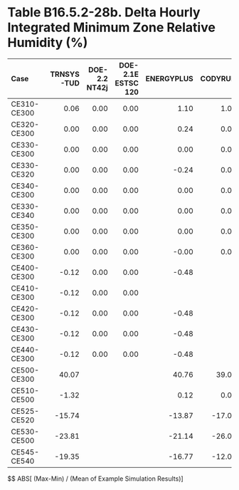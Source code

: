 # Table B16.5.2-28b. Delta Hourly Integrated Minimum Zone Relative Humidity (%)
| Case        | TRNSYS-TUD | DOE-2.2 NT42j | DOE-2.1E ESTSC 120 | ENERGYPLUS | CODYRUN | HOT3000 |     |    Min |    Max |   Mean | Dev % $$ |     | TEST 0.0.0 | 
|:----------- | ----------:| -------------:| ------------------:| ----------:| -------:| -------:| ---:| ------:| ------:| ------:| --------:| ---:| ----------:| 
| CE310-CE300 |       0.06 |          0.00 |               0.00 |       1.10 |    1.00 |    0.99 |     |   0.00 |   1.10 |   0.52 |    209.6 |     |       0.00 | 
| CE320-CE300 |       0.00 |          0.00 |               0.00 |       0.24 |    0.00 |   -2.02 |     |  -2.02 |   0.24 |  -0.30 |    761.2 |     |       0.00 | 
| CE330-CE300 |       0.00 |          0.00 |               0.00 |       0.00 |    0.00 |    0.00 |     |   0.00 |   0.00 |   0.00 |    600.0 |     |       0.00 | 
| CE330-CE320 |       0.00 |          0.00 |               0.00 |      -0.24 |    0.00 |    2.02 |     |  -0.24 |   2.02 |   0.30 |    761.1 |     |       0.00 | 
| CE340-CE300 |       0.00 |          0.00 |               0.00 |       0.00 |    0.00 |    0.00 |     |   0.00 |   0.00 |   0.00 |    600.0 |     |       0.00 | 
| CE330-CE340 |       0.00 |          0.00 |               0.00 |       0.00 |    0.00 |    0.00 |     |   0.00 |   0.00 |   0.00 |        - |     |       0.00 | 
| CE350-CE300 |       0.00 |          0.00 |               0.00 |       0.00 |    0.00 |    0.00 |     |   0.00 |   0.00 |   0.00 |        - |     |       0.00 | 
| CE360-CE300 |       0.00 |          0.00 |               0.00 |      -0.00 |    0.00 |    0.00 |     |  -0.00 |   0.00 |  -0.00 |    600.0 |     |       0.00 | 
| CE400-CE300 |      -0.12 |          0.00 |               0.00 |      -0.48 |         |   -0.37 |     |  -0.48 |   0.00 |  -0.19 |    246.0 |     |       0.00 | 
| CE410-CE300 |      -0.12 |          0.00 |               0.00 |            |         |   -0.36 |     |  -0.36 |   0.00 |  -0.12 |    298.7 |     |       0.00 | 
| CE420-CE300 |      -0.12 |          0.00 |               0.00 |      -0.48 |         |   -0.35 |     |  -0.48 |   0.00 |  -0.19 |    251.4 |     |       0.00 | 
| CE430-CE300 |      -0.12 |          0.00 |               0.00 |      -0.48 |         |   -0.36 |     |  -0.48 |   0.00 |  -0.19 |    248.3 |     |       0.00 | 
| CE440-CE300 |      -0.12 |          0.00 |               0.00 |      -0.48 |         |   -0.40 |     |  -0.48 |   0.00 |  -0.20 |    238.1 |     |       0.00 | 
| CE500-CE300 |      40.07 |               |                    |      40.76 |   39.00 |   37.89 |     |  37.89 |  40.76 |  39.43 |      7.3 |     |            | 
| CE510-CE500 |      -1.32 |               |                    |       0.12 |    0.00 |    0.32 |     |  -1.32 |   0.32 |  -0.22 |    747.8 |     |            | 
| CE525-CE520 |     -15.74 |               |                    |     -13.87 |  -17.00 |  -17.50 |     | -17.50 | -13.87 | -16.03 |     22.6 |     |            | 
| CE530-CE500 |     -23.81 |               |                    |     -21.14 |  -26.00 |  -19.15 |     | -26.00 | -19.15 | -22.53 |     30.4 |     |            | 
| CE545-CE540 |     -19.35 |               |                    |     -16.77 |  -12.00 |  -19.60 |     | -19.60 | -12.00 | -16.93 |     44.9 |     |            | 

$$ ABS[ (Max-Min) / (Mean of Example Simulation Results)]



